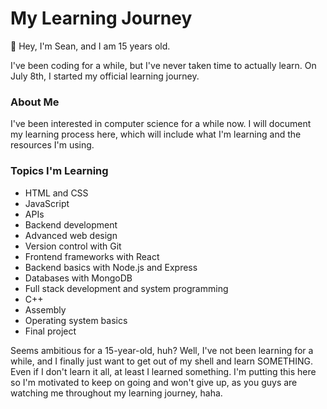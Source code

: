 # My Learning Journey

👋 Hey, I'm Sean, and I am 15 years old.

I've been coding for a while, but I've never taken time to actually learn. On July 8th, I started my official learning journey.

### About Me
I've been interested in computer science for a while now. I will document my learning process here, which will include what I'm learning and the resources I'm using.

### Topics I'm Learning
- HTML and CSS
- JavaScript
- APIs
- Backend development
- Advanced web design
- Version control with Git
- Frontend frameworks with React
- Backend basics with Node.js and Express
- Databases with MongoDB
- Full stack development and system programming
- C++
- Assembly
- Operating system basics
- Final project

Seems ambitious for a 15-year-old, huh? Well, I've not been learning for a while, and I finally just want to get out of my shell and learn SOMETHING. Even if I don't learn it all, at least I learned something. I'm putting this here so I'm motivated to keep on going and won't give up, as you guys are watching me throughout my learning journey, haha.
